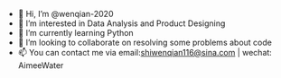- 👋 Hi, I’m @wenqian-2020
- 👀 I’m interested in Data Analysis and Product Designing
- 🌱 I’m currently learning Python
- 💞️ I’m looking to collaborate on resolving some problems about code
- 📫 You can contact me via email:shiwenqian116@sina.com | wechat: AimeeWater

<!---
wenqian-2020/wenqian-2020 is a ✨ special ✨ repository because its `README.md` (this file) appears on your GitHub profile.
You can click the Preview link to take a look at your changes.
--->
